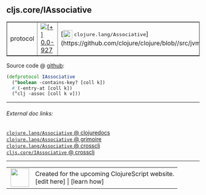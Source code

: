## cljs.core/IAssociative



 <table border="1">
<tr>
<td>protocol</td>
<td><a href="https://github.com/cljsinfo/cljs-api-docs/tree/0.0-927"><img valign="middle" alt="[+] 0.0-927" title="Added in 0.0-927" src="https://img.shields.io/badge/+-0.0--927-lightgrey.svg"></a> </td>
<td>
[<img height="24px" valign="middle" src="http://i.imgur.com/1GjPKvB.png"> <samp>clojure.lang/Associative</samp>](https://github.com/clojure/clojure/blob//src/jvm/clojure/lang/Associative.java)
</td>
</tr>
</table>









Source code @ [github](https://github.com/clojure/clojurescript/blob/r2341/src/cljs/cljs/core.cljs#L261-L264):

```clj
(defprotocol IAssociative
  (^boolean -contains-key? [coll k])
  #_(-entry-at [coll k])
  (^clj -assoc [coll k v]))
```

<!--
Repo - tag - source tree - lines:

 <pre>
clojurescript @ r2341
└── src
    └── cljs
        └── cljs
            └── <ins>[core.cljs:261-264](https://github.com/clojure/clojurescript/blob/r2341/src/cljs/cljs/core.cljs#L261-L264)</ins>
</pre>

-->

---



###### External doc links:

[`clojure.lang/Associative` @ clojuredocs](http://clojuredocs.org/clojure.lang/Associative)<br>
[`clojure.lang/Associative` @ grimoire](http://conj.io/store/v1/org.clojure/clojure/1.7.0-beta3/clj/clojure.lang/Associative/)<br>
[`clojure.lang/Associative` @ crossclj](http://crossclj.info/fun/clojure.lang/Associative.html)<br>
[`cljs.core/IAssociative` @ crossclj](http://crossclj.info/fun/cljs.core.cljs/IAssociative.html)<br>

---

 <table>
<tr><td>
<img valign="middle" align="right" width="48px" src="http://i.imgur.com/Hi20huC.png">
</td><td>
Created for the upcoming ClojureScript website.<br>
[edit here] | [learn how]
</td></tr></table>

[edit here]:https://github.com/cljsinfo/cljs-api-docs/blob/master/cljsdoc/cljs.core/IAssociative.cljsdoc
[learn how]:https://github.com/cljsinfo/cljs-api-docs/wiki/cljsdoc-files

<!--

This information was too distracting to show to readers, but I'll leave it
commented here since it is helpful to:

- pretty-print the data used to generate this document
- and show how to retrieve that data



The API data for this symbol:

```clj
{:ns "cljs.core",
 :name "IAssociative",
 :history [["+" "0.0-927"]],
 :type "protocol",
 :full-name-encode "cljs.core/IAssociative",
 :source {:code "(defprotocol IAssociative\n  (^boolean -contains-key? [coll k])\n  #_(-entry-at [coll k])\n  (^clj -assoc [coll k v]))",
          :title "Source code",
          :repo "clojurescript",
          :tag "r2341",
          :filename "src/cljs/cljs/core.cljs",
          :lines [261 264]},
 :methods [{:name "-contains-key?",
            :signature ["[coll k]"],
            :docstring nil}
           {:name "-assoc", :signature ["[coll k v]"], :docstring nil}],
 :full-name "cljs.core/IAssociative",
 :clj-symbol "clojure.lang/Associative"}

```

Retrieve the API data for this symbol:

```clj
;; from Clojure REPL
(require '[clojure.edn :as edn])
(-> (slurp "https://raw.githubusercontent.com/cljsinfo/cljs-api-docs/catalog/cljs-api.edn")
    (edn/read-string)
    (get-in [:symbols "cljs.core/IAssociative"]))
```

-->
